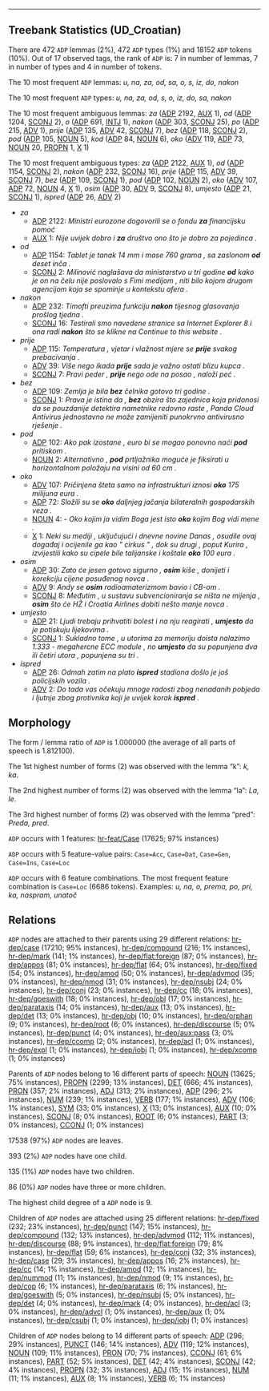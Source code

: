 

--------------------------------------------------------------------------------

## Treebank Statistics (UD_Croatian)

There are 472 `ADP` lemmas (2%), 472 `ADP` types (1%) and 18152 `ADP` tokens (10%).
Out of 17 observed tags, the rank of `ADP` is: 7 in number of lemmas, 7 in number of types and 4 in number of tokens.

The 10 most frequent `ADP` lemmas: <em>u, na, za, od, sa, o, s, iz, do, nakon</em>

The 10 most frequent `ADP` types:  <em>u, na, za, od, s, o, iz, do, sa, nakon</em>

The 10 most frequent ambiguous lemmas: <em>za</em> ([ADP]() 2192, [AUX]() 1), <em>od</em> ([ADP]() 1204, [SCONJ]() 2), <em>o</em> ([ADP]() 691, [INTJ]() 1), <em>nakon</em> ([ADP]() 303, [SCONJ]() 25), <em>po</em> ([ADP]() 215, [ADV]() 1), <em>prije</em> ([ADP]() 135, [ADV]() 42, [SCONJ]() 7), <em>bez</em> ([ADP]() 118, [SCONJ]() 2), <em>pod</em> ([ADP]() 105, [NOUN]() 5), <em>kod</em> ([ADP]() 84, [NOUN]() 6), <em>oko</em> ([ADV]() 119, [ADP]() 73, [NOUN]() 20, [PROPN]() 1, [X]() 1)

The 10 most frequent ambiguous types:  <em>za</em> ([ADP]() 2122, [AUX]() 1), <em>od</em> ([ADP]() 1154, [SCONJ]() 2), <em>nakon</em> ([ADP]() 232, [SCONJ]() 16), <em>prije</em> ([ADP]() 115, [ADV]() 39, [SCONJ]() 7), <em>bez</em> ([ADP]() 109, [SCONJ]() 1), <em>pod</em> ([ADP]() 102, [NOUN]() 2), <em>oko</em> ([ADV]() 107, [ADP]() 72, [NOUN]() 4, [X]() 1), <em>osim</em> ([ADP]() 30, [ADV]() 9, [SCONJ]() 8), <em>umjesto</em> ([ADP]() 21, [SCONJ]() 1), <em>ispred</em> ([ADP]() 26, [ADV]() 2)


* <em>za</em>
  * [ADP]() 2122: <em>Ministri eurozone dogovorili se o fondu <b>za</b> financijsku pomoć</em>
  * [AUX]() 1: <em>Nije uvijek dobro i <b>za</b> društvo ono što je dobro za pojedinca .</em>
* <em>od</em>
  * [ADP]() 1154: <em>Tablet je tanak 14 mm i mase 760 grama , sa zaslonom <b>od</b> deset inča .</em>
  * [SCONJ]() 2: <em>Milinović naglašava da ministarstvo u tri godine <b>od</b> kako je on na čelu nije poslovalo s Fimi medijom , niti bilo kojom drugom agencijom koja se spominje u kontekstu afera .</em>
* <em>nakon</em>
  * [ADP]() 232: <em>Timofti preuzima funkciju <b>nakon</b> tijesnog glasovanja prošlog tjedna .</em>
  * [SCONJ]() 16: <em>Testirali smo navedene stranice sa Internet Explorer 8 i ona radi <b>nakon</b> što se klikne na Continue to this website .</em>
* <em>prije</em>
  * [ADP]() 115: <em>Temperatura , vjetar i vlažnost mjere se <b>prije</b> svakog prebacivanja .</em>
  * [ADV]() 39: <em>Više nego ikada <b>prije</b> sada je važno ostati blizu kupca .</em>
  * [SCONJ]() 7: <em>Pravi peder , <b>prije</b> nego ode na posao , naloži peć .</em>
* <em>bez</em>
  * [ADP]() 109: <em>Zemlja je bila <b>bez</b> čelnika gotovo tri godine .</em>
  * [SCONJ]() 1: <em>Prava je istina da , <b>bez</b> obzira što zajednica koja pridonosi da se pouzdanije detektira nametnike redovno raste , Panda Cloud Antivirus jednostavno ne može zamijeniti punokrvno antivirusno rješenje .</em>
* <em>pod</em>
  * [ADP]() 102: <em>Ako pak izostane , euro bi se mogao ponovno naći <b>pod</b> pritiskom .</em>
  * [NOUN]() 2: <em>Alternativno , <b>pod</b> prtljažnika moguće je fiksirati u horizontalnom položaju na visini od 60 cm .</em>
* <em>oko</em>
  * [ADV]() 107: <em>Pričinjena šteta samo na infrastrukturi iznosi <b>oko</b> 175 milijuna eura .</em>
  * [ADP]() 72: <em>Složili su se <b>oko</b> daljnjeg jačanja bilateralnih gospodarskih veza .</em>
  * [NOUN]() 4: <em>- Oko kojim ja vidim Boga jest isto <b>oko</b> kojim Bog vidi mene .</em>
  * [X]() 1: <em>Neki su mediji , uključujući i dnevne novine Danas , osudile ovaj događaj i ocijenile ga kao " cirkus " , dok su drugi , poput Kurira , izvijestili kako su cipele bile talijanske i koštale <b>oko</b> 100 eura .</em>
* <em>osim</em>
  * [ADP]() 30: <em>Zato će jesen gotovo sigurno , <b>osim</b> kiše , donijeti i korekciju cijene posuđenog novca .</em>
  * [ADV]() 9: <em>Andy se <b>osim</b> radioamaterizmom bavio i CB-om .</em>
  * [SCONJ]() 8: <em>Međutim , u sustavu subvencioniranja se ništa ne mijenja , <b>osim</b> što će HŽ i Croatia Airlines dobiti nešto manje novca .</em>
* <em>umjesto</em>
  * [ADP]() 21: <em>Ljudi trebaju prihvatiti bolest i na nju reagirati , <b>umjesto</b> da je potiskuju lijekovima .</em>
  * [SCONJ]() 1: <em>Sukladno tome , u utorima za memoriju doista nalazimo 1.333 - megahercne ECC module , no <b>umjesto</b> da su popunjena dva ili četiri utora , popunjena su tri .</em>
* <em>ispred</em>
  * [ADP]() 26: <em>Odmah zatim na plato <b>ispred</b> stadiona došlo je još policijskih vozila .</em>
  * [ADV]() 2: <em>Do tada vas očekuju mnoge radosti zbog nenadanih pobjeda i ljutnje zbog protivnika koji je uvijek korak <b>ispred</b> .</em>

## Morphology

The form / lemma ratio of `ADP` is 1.000000 (the average of all parts of speech is 1.812100).

The 1st highest number of forms (2) was observed with the lemma “k”: <em>k, ka</em>.

The 2nd highest number of forms (2) was observed with the lemma “la”: <em>La, le</em>.

The 3rd highest number of forms (2) was observed with the lemma “pred”: <em>Preda, pred</em>.

`ADP` occurs with 1 features: [hr-feat/Case]() (17625; 97% instances)

`ADP` occurs with 5 feature-value pairs: `Case=Acc`, `Case=Dat`, `Case=Gen`, `Case=Ins`, `Case=Loc`

`ADP` occurs with 6 feature combinations.
The most frequent feature combination is `Case=Loc` (6686 tokens).
Examples: <em>u, na, o, prema, po, pri, ka, naspram, unatoč</em>


## Relations

`ADP` nodes are attached to their parents using 29 different relations: [hr-dep/case]() (17210; 95% instances), [hr-dep/compound]() (216; 1% instances), [hr-dep/mark]() (141; 1% instances), [hr-dep/flat:foreign]() (87; 0% instances), [hr-dep/appos]() (81; 0% instances), [hr-dep/flat]() (64; 0% instances), [hr-dep/fixed]() (54; 0% instances), [hr-dep/amod]() (50; 0% instances), [hr-dep/advmod]() (35; 0% instances), [hr-dep/nmod]() (31; 0% instances), [hr-dep/nsubj]() (24; 0% instances), [hr-dep/conj]() (23; 0% instances), [hr-dep/cc]() (18; 0% instances), [hr-dep/goeswith]() (18; 0% instances), [hr-dep/obl]() (17; 0% instances), [hr-dep/parataxis]() (14; 0% instances), [hr-dep/aux]() (13; 0% instances), [hr-dep/det]() (13; 0% instances), [hr-dep/obj]() (10; 0% instances), [hr-dep/orphan]() (9; 0% instances), [hr-dep/root]() (6; 0% instances), [hr-dep/discourse]() (5; 0% instances), [hr-dep/punct]() (4; 0% instances), [hr-dep/aux:pass]() (3; 0% instances), [hr-dep/ccomp]() (2; 0% instances), [hr-dep/acl]() (1; 0% instances), [hr-dep/expl]() (1; 0% instances), [hr-dep/iobj]() (1; 0% instances), [hr-dep/xcomp]() (1; 0% instances)

Parents of `ADP` nodes belong to 16 different parts of speech: [NOUN]() (13625; 75% instances), [PROPN]() (2299; 13% instances), [DET]() (666; 4% instances), [PRON]() (357; 2% instances), [ADJ]() (313; 2% instances), [ADP]() (296; 2% instances), [NUM]() (239; 1% instances), [VERB]() (177; 1% instances), [ADV]() (106; 1% instances), [SYM]() (33; 0% instances), [X]() (13; 0% instances), [AUX]() (10; 0% instances), [SCONJ]() (8; 0% instances), [ROOT]() (6; 0% instances), [PART]() (3; 0% instances), [CCONJ]() (1; 0% instances)

17538 (97%) `ADP` nodes are leaves.

393 (2%) `ADP` nodes have one child.

135 (1%) `ADP` nodes have two children.

86 (0%) `ADP` nodes have three or more children.

The highest child degree of a `ADP` node is 9.

Children of `ADP` nodes are attached using 25 different relations: [hr-dep/fixed]() (232; 23% instances), [hr-dep/punct]() (147; 15% instances), [hr-dep/compound]() (132; 13% instances), [hr-dep/advmod]() (112; 11% instances), [hr-dep/discourse]() (88; 9% instances), [hr-dep/flat:foreign]() (79; 8% instances), [hr-dep/flat]() (59; 6% instances), [hr-dep/conj]() (32; 3% instances), [hr-dep/case]() (29; 3% instances), [hr-dep/appos]() (16; 2% instances), [hr-dep/cc]() (14; 1% instances), [hr-dep/amod]() (12; 1% instances), [hr-dep/nummod]() (11; 1% instances), [hr-dep/nmod]() (9; 1% instances), [hr-dep/cop]() (6; 1% instances), [hr-dep/parataxis]() (6; 1% instances), [hr-dep/goeswith]() (5; 0% instances), [hr-dep/nsubj]() (5; 0% instances), [hr-dep/det]() (4; 0% instances), [hr-dep/mark]() (4; 0% instances), [hr-dep/acl]() (3; 0% instances), [hr-dep/advcl]() (1; 0% instances), [hr-dep/aux]() (1; 0% instances), [hr-dep/csubj]() (1; 0% instances), [hr-dep/iobj]() (1; 0% instances)

Children of `ADP` nodes belong to 14 different parts of speech: [ADP]() (296; 29% instances), [PUNCT]() (146; 14% instances), [ADV]() (119; 12% instances), [NOUN]() (109; 11% instances), [PRON]() (70; 7% instances), [CCONJ]() (61; 6% instances), [PART]() (52; 5% instances), [DET]() (42; 4% instances), [SCONJ]() (42; 4% instances), [PROPN]() (32; 3% instances), [ADJ]() (15; 1% instances), [NUM]() (11; 1% instances), [AUX]() (8; 1% instances), [VERB]() (6; 1% instances)

